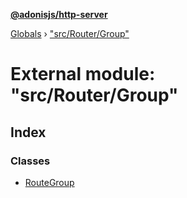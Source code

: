 **[@adonisjs/http-server](../README.md)**

[Globals](../README.md) › [&quot;src/Router/Group&quot;](_src_router_group_.md)

# External module: "src/Router/Group"

## Index

### Classes

* [RouteGroup](../classes/_src_router_group_.routegroup.md)